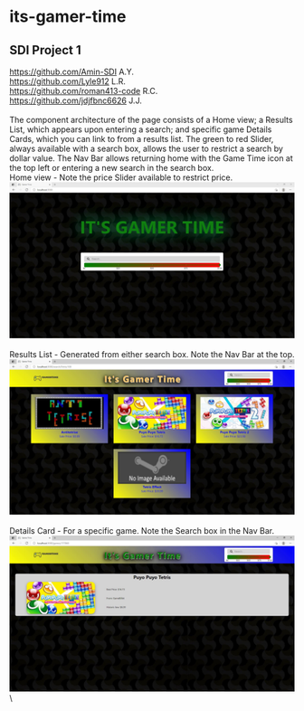 # its-gamer-time
## SDI Project 1
https://github.com/Amin-SDI A.Y. \
https://github.com/Lyle912 L.R.\
https://github.com/roman413-code R.C. \
https://github.com/jdjfbnc6626 J.J. \
\
The component architecture of the page consists of a Home view; a Results List, which appears upon entering a search; and specific game Details Cards, which you can link to from a results list. The green to red Slider, always available with a search box, allows the user to restrict a search by dollar value. The Nav Bar allows returning home with the Game Time icon at the top left or entering a new search in the search box.
\
Home view - Note the price Slider available to restrict price.\
![Home Page view](https://github.com/jdjfbnc6626/its-gamer-time/blob/readme-stuff/readme-stuff/view-home2.JPG) \
\
Results List - Generated from either search box. Note the Nav Bar at the top. \
![Results List view](https://github.com/jdjfbnc6626/its-gamer-time/blob/readme-stuff/readme-stuff/view-results2.JPG) \
\
Details Card - For a specific game. Note the Search box in the Nav Bar. \
![Detail Card view](https://github.com/jdjfbnc6626/its-gamer-time/blob/readme-stuff/readme-stuff/view-details2.JPG) \
